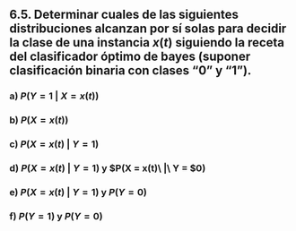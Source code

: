 ## 6.5. Determinar cuales de las siguientes distribuciones alcanzan por sí solas para decidir la clase de una instancia $x(t)$ siguiendo la receta del clasificador óptimo de bayes (suponer clasificación binaria con clases “0” y “1”).


### a) $P(Y = 1\ |\ X = x(t))$

### b) $P(X = x(t))$

### c) $P(X = x(t)\ |\ Y = 1)$

### d) $P(X = x(t)\ |\ Y = 1)$ y $P(X = x(t)\ |\ Y = $0)

### e) $P(X = x(t)\ |\ Y = 1)$ y $P(Y = 0)$

### f) $P(Y = 1)$ y $P(Y = 0)$
